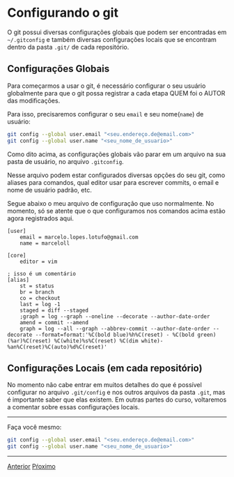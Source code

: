 # Configurando o git

O git possui diversas configurações globais que podem ser encontradas em `~/.gitconfig`
e também diversas configurações locais que se encontram dentro da pasta `.git/` de cada
repositório.


## Configurações Globais

Para começarmos a usar o git, é necessário configurar o seu usuário globalmente para que
o git possa registrar a cada etapa QUEM foi o AUTOR das modificações.

Para isso, precisaremos configurar o seu `email` e seu nome(`name`) de usuário:

```sh
git config --global user.email "<seu.endereço.de@email.com>"
git config --global user.name "<seu_nome_de_usuario>"
```

Como dito acima, as configurações globais vão parar em um arquivo na sua pasta de usuário,
no arquivo `.gitconfig`.

Nesse arquivo podem estar configurados diversas opções do seu git, como aliases
para comandos, qual editor usar para escrever commits, o email e nome de usuário
padrão, etc.

Segue abaixo o meu arquivo de configuração que uso normalmente. No momento, só se atente
que o que configuramos nos comandos acima estão agora registrados aqui.

```Git Config
[user]
	email = marcelo.lopes.lotufo@gmail.com
	name = marceloll

[core]
	editor = vim

; isso é um comentário
[alias]
	st = status
	br = branch
	co = checkout
	last = log -1
	staged = diff --staged
	;graph = log --graph --oneline --decorate --author-date-order
	amend = commit --amend
	graph = log --all --graph --abbrev-commit --author-date-order --decorate --format=format:'%C(bold blue)%h%C(reset) - %C(bold green)(%ar)%C(reset) %C(white)%s%C(reset) %C(dim white)- %an%C(reset)%C(auto)%d%C(reset)'
```

## Configurações Locais (em cada repositório)

No momento não cabe entrar em muitos detalhes do que é possível configurar
no arquivo `.git/config` e nos outros arquivos da pasta `.git`, mas é importante
saber que elas existem. Em outras partes do curso, voltaremos a comentar sobre
essas configurações locais.

---

  Faça você mesmo:

```sh
git config --global user.email "<seu.endereço.de@email.com>"
git config --global user.name "<seu_nome_de_usuario>"
```

---

[Anterior](visao-geral.md)
[Pŕoximo](diretorio-de-trabalho.md)
